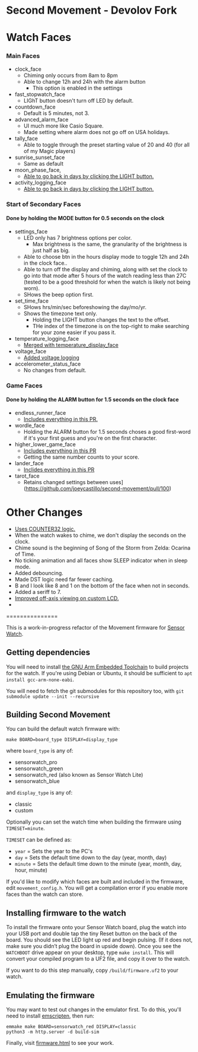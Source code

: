 Second Movement - Devolov Fork
===============

# Watch Faces

### Main Faces
  - clock_face
    - Chiming only occurs from 8am to 8pm
    - Able to change 12h and 24h with the alarm button
      - This option is enabled in the settings
  - fast_stopwatch_face
    - LIGhT button doesn't turn off LED by default.
  - countdown_face
    - Default is 5 minutes, not 3.
  - advanced_alarm_face
    - UI much more like Casio Square.
    - Made setting where alarm does not go off on USA holidays.
  - tally_face
    - Able to toggle through the preset starting value of 20 and 40 (for all of my Magic players)
  - sunrise_sunset_face
    - Same as default
  - moon_phase_face,
    - [Able to go back in days by clicking the LIGHT button.](https://github.com/joeycastillo/second-movement/pull/99)
  - activity_logging_face
    - [Able to go back in days by clicking the LIGHT button.](https://github.com/joeycastillo/second-movement/pull/99)
### Start of Secondary Faces
#### Done by holding the MODE button for 0.5 seconds on the clock
  - settings_face
    - LED only has 7 brightness options per color.
      - Max brightness is the same, the granularity of the brightness is just half as big.
    - Able to choose btn in the hours display mode to toggle 12h and 24h in the clock face..
    - Able to turn off the display and chiming, along with set the clock to go into that mode after 5 hours of the watch reading less than 27C (tested to be a good threshold for when the watch is likely not being worn).
    - SHows the beep option first.
  - set_time_face
    - SHows hrs/min/sec beforeshowing the day/mo/yr.
    - Shows the timezone text only.
      - Holding the LIGHT button changes the text to the offset.
      - THe index of the timezone is on the top-right to make searching for your zone easier if you pass it.
  - temperature_logging_face
    - [Merged with temperature_display_face](https://github.com/joeycastillo/second-movement/pull/97)
  - voltage_face
    - [Added voltage logging](https://github.com/joeycastillo/second-movement/pull/97)
  - accelerometer_status_face
    - No changes from default.
### Game Faces
#### Done by holding the ALARM button for 1.5 seconds on the clock face
  - endless_runner_face
    - [Includes everything in this PR.](https://github.com/joeycastillo/second-movement/pull/86)
  - wordle_face
    - Holding the ALARM button for 1.5 seconds choses a good first-word if it's your first guess and you're on the first character.
  - higher_lower_game_face
    - [Includes everything in this PR](https://github.com/joeycastillo/second-movement/pull/87)
    - Getting the same number counts to your score.
  - lander_face
    - [Inclides everything in this PR](https://github.com/joeycastillo/second-movement/pull/88)
  - tarot_face
    - Retains changed settings between uses](https://github.com/joeycastillo/second-movement/pull/100)

# Other Changes
  - [Uses COUNTER32 logic.](https://github.com/joeycastillo/second-movement/pull/65)
  - When the watch wakes to chime, we don't display the seconds on the clock.
  - Chime sound is the beginning of Song of the Storm from Zelda: Ocarina of Time.
  - No ticking animation and all faces show SLEEP indicator when in sleep mode.
  - Added debouncing.
  - Made DST logic need far fewer caching.
  - B and I look like 8 and 1 on the bottom of the face when not in seconds.
  - Added a seriff to 7.
  - [Improved off-axis viewing on custom LCD.](https://github.com/joeycastillo/second-movement/pull/79)
  - 

===============

This is a work-in-progress refactor of the Movement firmware for [Sensor Watch](https://www.sensorwatch.net).


Getting dependencies
-------------------------
You will need to install [the GNU Arm Embedded Toolchain](https://developer.arm.com/tools-and-software/open-source-software/developer-tools/gnu-toolchain/gnu-rm/downloads/) to build projects for the watch. If you're using Debian or Ubuntu, it should be sufficient to `apt install gcc-arm-none-eabi`.

You will need to fetch the git submodules for this repository too, with `git submodule update --init --recursive` 


Building Second Movement
----------------------------
You can build the default watch firmware with:

```
make BOARD=board_type DISPLAY=display_type
```

where `board_type` is any of:
- sensorwatch_pro
- sensorwatch_green  
- sensorwatch_red (also known as Sensor Watch Lite)
- sensorwatch_blue

and `display_type` is any of:
- classic
- custom

Optionally you can set the watch time when building the firmware using `TIMESET=minute`. 

`TIMESET` can be defined as:
- `year` = Sets the year to the PC's
- `day` = Sets the default time down to the day (year, month, day)
- `minute` = Sets the default time down to the minute (year, month, day, hour, minute)


If you'd like to modify which faces are built and included in the firmware, edit `movement_config.h`. You will get a compilation error if you enable more faces than the watch can store.

Installing firmware to the watch
----------------------------
To install the firmware onto your Sensor Watch board, plug the watch into your USB port and double tap the tiny Reset button on the back of the board. You should see the LED light up red and begin pulsing. (If it does not, make sure you didn’t plug the board in upside down). Once you see the `WATCHBOOT` drive appear on your desktop, type `make install`. This will convert your compiled program to a UF2 file, and copy it over to the watch.

If you want to do this step manually, copy `/build/firmware.uf2` to your watch. 


Emulating the firmware
----------------------------
You may want to test out changes in the emulator first. To do this, you'll need to install [emscripten](https://emscripten.org/), then run:

```
emmake make BOARD=sensorwatch_red DISPLAY=classic
python3 -m http.server -d build-sim
```

Finally, visit [firmware.html](http://localhost:8000/firmware.html) to see your work.
